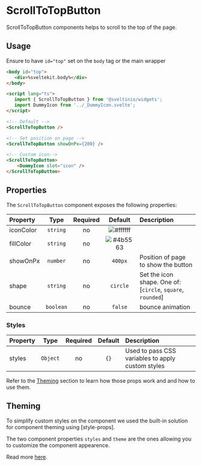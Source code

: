 # ScrollToTopButton

ScrollToTopButton components helps to scroll to the top of the page.

## Usage

Ensure to have `id="top"` set on the `body` tag or the main wrapper

```html
<body id="top">
   <div>%sveltekit.body%</div>
</body>
```

```html
<script lang="ts">
   import { ScrollToTopButton } from '@sveltinio/widgets';
   import DummyIcon from '../_DummyIcon.svelte';
</script>

<!-- Default -->
<ScrollToTopButton />

<!-- Set position on page -->
<ScrollToTopButton showOnPx={200} />

<!-- Custom icon-->
<ScrollToTopButton>
    <DummyIcon slot="icon" />
</ScrollToTopButton>
```

## Properties

The `ScrollToTopButton` component exposes the following properties:

| Property  | Type      | Required | Default                                                      | Description                                                 |
| :-------- | :-------: | :------: | :----------------------------------------------------------: | :---------------------------------------------------------- |
| iconColor | `string`  |    no    | ![#ffffff](https://via.placeholder.com/15/ffffff/ffffff.png) |                                                             |
| fillColor | `string`  |    no    | ![#4b5563](https://via.placeholder.com/15/4b5563/4b5563.png) |                                                             |
| showOnPx  | `number`  |    no    | `400px`                                                      | Position of page to show the button                         |
| shape     | `string`  |    no    | `circle`                                                     | Set the icon shape. One of: [`circle`, `square`, `rounded`] |
| bounce    | `boolean` |    no    | `false`                                                      | bounce animation                                            |

### Styles

| Property  | Type     | Required | Default | Description                                       |
| :-------- | :------: | :------: | :-----: | :------------------------------------------------ |
| styles    | `Object` |    no    |   `{}`  | Used to pass CSS variables to apply custom styles |

Refer to the [Theming](#theming) section to learn how those props work and and how to use them.

## Theming

To simplify custom styles on the component we used the built-in solution for component theming using [style-props].

The two component properties `styles` and `theme` are the ones allowing you to customize the component appearence.

Read more [here](./THEMING.md).
